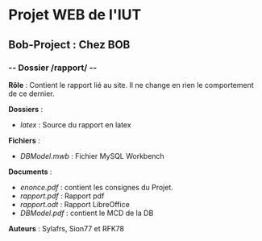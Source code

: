 # Projet WEB de l'IUT
## Bob-Project : Chez BOB
### -- Dossier /rapport/ --

**Rôle** : Contient le rapport lié au site.
Il ne change en rien le comportement de ce dernier.

**Dossiers** :

* *latex* : Source du rapport en latex

**Fichiers** :

* *DBModel.mwb* : Fichier MySQL Workbench

**Documents** :

* *enonce.pdf* : contient les consignes du Projet.
* *rapport.pdf* : Rapport pdf
* *rapport.odt* : Rapport LibreOffice
* *DBModel.pdf* : contient le MCD de la DB

**Auteurs** :
Sylafrs, Sion77 et RFK78
